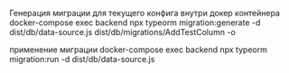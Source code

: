 Генерация миграции для текущего конфига внутри докер контейнера
docker-compose exec backend npx typeorm migration:generate -d dist/db/data-source.js dist/db/migrations/AddTestColumn -o

применение миграции
docker-compose exec backend npx typeorm migration:run -d dist/db/data-source.js
